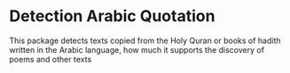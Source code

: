 # Detection Arabic Quotation


This package detects texts copied from the Holy Quran or books of hadith written in the Arabic language, how much it supports the discovery of poems and other texts
